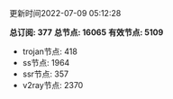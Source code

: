 更新时间2022-07-09 05:12:28

**总订阅: 377**
**总节点: 16065**
**有效节点: 5109**
- trojan节点: 418
- ss节点: 1964
- ssr节点: 357
- v2ray节点: 2370

